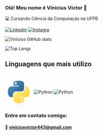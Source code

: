 ### Olá! Meu nome é Vinícius Victor 👋 

💻 Cursando Ciência da Computação na UFPB
  

[![Linkedin](https://img.shields.io/badge/LinkedIn-0077B5?style=for-the-badge&logo=linkedin&logoColor=white)](https://www.linkedin.com/in/vinicius-victor-5199b1177/)
[![Instagra](https://img.shields.io/badge/Instagram-E4405F?style=for-the-badge&logo=instagram&logoColor=white)](https://www.instagram.com/viniciusv_l/)

![Vinícius GitHub stats](https://github-readme-stats.vercel.app/api?username=viniciusvl&show_icons=true&theme=radical)

![Top Langs](https://github-readme-stats.vercel.app/api/top-langs/?username=viniciusvl&theme=dracula&layout=compact)

## Linguagens que mais utilizo

<div style="display: inline_block"><br/>
    <img align="center" alt="Python" height="90" width="" src="https://raw.githubusercontent.com/devicons/devicon/master/icons/python/python-original.svg" />
    <img align="center" alt="Python" height="80" width="100" src="https://cdn.jsdelivr.net/gh/devicons/devicon@latest/icons/java/java-original.svg" />
    <img align="center" alt="Python" height="80" width="100" src="https://cdn.jsdelivr.net/gh/devicons/devicon@latest/icons/c/c-original.svg" />
<div>
  

### Entre em contato comigo: 
#### 💬 viniciusvictor443@gmail.com

          
          
